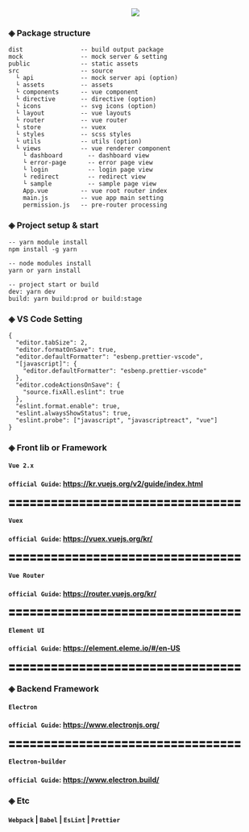 <div align="center">
  <img src="https://code.visualstudio.com/assets/docs/nodejs/vuejs/welcome-to-vue.png">
</div>

### ◈ Package structure

```
dist                -- build output package
mock                -- mock server & setting
public              -- static assets
src                 -- source
  └ api             -- mock server api (option)
  └ assets          -- assets
  └ components      -- vue component
  └ directive       -- directive (option)
  └ icons           -- svg icons (option)
  └ layout          -- vue layouts
  └ router          -- vue router
  └ store           -- vuex
  └ styles          -- scss styles
  └ utils           -- utils (option)
  └ views           -- vue renderer component
    └ dashboard       -- dashboard view
    └ error-page      -- error page view
    └ login           -- login page view
    └ redirect        -- redirect view
    └ sample          -- sample page view
    App.vue         -- vue root router index
    main.js         -- vue app main setting
    permission.js   -- pre-router processing
```

### ◈ Project setup & start

```
-- yarn module install
npm install -g yarn
```

```
-- node modules install
yarn or yarn install
```

```
-- project start or build
dev: yarn dev
build: yarn build:prod or build:stage
```

### ◈ VS Code Setting

```
{
  "editor.tabSize": 2,
  "editor.formatOnSave": true,
  "editor.defaultFormatter": "esbenp.prettier-vscode",
  "[javascript]": {
    "editor.defaultFormatter": "esbenp.prettier-vscode"
  },
  "editor.codeActionsOnSave": {
    "source.fixAll.eslint": true
  },
  "eslint.format.enable": true,
  "eslint.alwaysShowStatus": true,
  "eslint.probe": ["javascript", "javascriptreact", "vue"]
}

```

### ◈ Front lib or Framework

#### `Vue 2.x`

#### `official Guide`: https://kr.vuejs.org/v2/guide/index.html

〓〓〓〓〓〓〓〓〓〓〓〓〓〓〓〓〓〓〓〓〓〓〓〓〓〓〓〓〓〓〓〓〓

#### `Vuex`

#### `official Guide`: https://vuex.vuejs.org/kr/

〓〓〓〓〓〓〓〓〓〓〓〓〓〓〓〓〓〓〓〓〓〓〓〓〓〓〓〓〓〓〓〓〓

#### `Vue Router`

#### `official Guide`: https://router.vuejs.org/kr/

〓〓〓〓〓〓〓〓〓〓〓〓〓〓〓〓〓〓〓〓〓〓〓〓〓〓〓〓〓〓〓〓〓

#### `Element UI`

#### `official Guide`: https://element.eleme.io/#/en-US

〓〓〓〓〓〓〓〓〓〓〓〓〓〓〓〓〓〓〓〓〓〓〓〓〓〓〓〓〓〓〓〓〓

### ◈ Backend Framework

#### `Electron`

#### `official Guide`: https://www.electronjs.org/

〓〓〓〓〓〓〓〓〓〓〓〓〓〓〓〓〓〓〓〓〓〓〓〓〓〓〓〓〓〓〓〓〓

#### `Electron-builder`

#### `official Guide`: https://www.electron.build/

### ◈ Etc

#### `Webpack` | `Babel` | `EsLint` | `Prettier`
